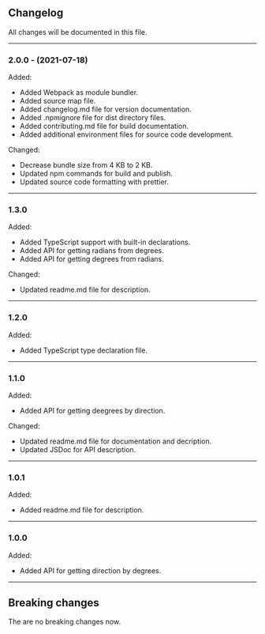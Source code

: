 ## Changelog

All changes will be documented in this file.

---

### 2.0.0 - (2021-07-18)
Added:
- Added Webpack as module bundler.
- Added source map file.
- Added changelog.md file for version documentation.
- Added .npmignore file for dist directory files.
- Added contributing.md file for build documentation.
- Added additional environment files for source code development.

Changed:
- Decrease bundle size from 4 KB to 2 KB.
- Updated npm commands for build and publish.
- Updated source code formatting with prettier.

---

### 1.3.0
Added:
- Added TypeScript support with built-in declarations.
- Added API for getting radians from degrees.
- Added API for getting degrees from radians.

Changed:
- Updated readme.md file for description.

---

### 1.2.0
Added:
- Added TypeScript type declaration file.

---

### 1.1.0
Added:
- Added API for getting deegrees by direction.

Changed:
- Updated readme.md file for documentation and decription.
- Updated JSDoc for API description.

---

### 1.0.1
Added:
- Added readme.md file for description.

---

### 1.0.0
Added:
- Added API for getting direction by degrees.

---

## Breaking changes

The are no breaking changes now.
